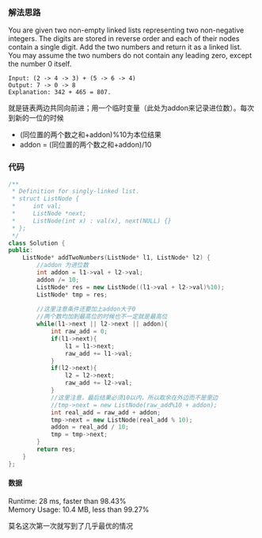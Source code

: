 
### 解法思路
You are given two non-empty linked lists representing two non-negative integers. The digits are stored in reverse order and each of their nodes contain a single digit. Add the two numbers and return it as a linked list.<br/>You may assume the two numbers do not contain any leading zero, except the number 0 itself.

```
Input: (2 -> 4 -> 3) + (5 -> 6 -> 4)
Output: 7 -> 0 -> 8
Explanation: 342 + 465 = 807.
```

就是链表两边共同向前进；用一个临时变量（此处为addon来记录进位数）。每次到新的一位的时候
* (同位置的两个数之和+addon)%10为本位结果
* addon = (同位置的两个数之和+addon)/10

### 代码

```C++
/**
 * Definition for singly-linked list.
 * struct ListNode {
 *     int val;
 *     ListNode *next;
 *     ListNode(int x) : val(x), next(NULL) {}
 * };
 */
class Solution {
public:
    ListNode* addTwoNumbers(ListNode* l1, ListNode* l2) {
        //addon 为进位数
        int addon = l1->val + l2->val;
        addon /= 10;
        ListNode* res = new ListNode((l1->val + l2->val)%10);
        ListNode* tmp = res;
        
        //这里注意条件还要加上addon大于0
        //两个数均加到最高位的时候也不一定就是最高位
        while(l1->next || l2->next || addon){
            int raw_add = 0;
            if(l1->next){
                l1 = l1->next;
                raw_add += l1->val;
            }
            if(l2->next){
                l2 = l2->next;
                raw_add += l2->val;
            }
            //这里注意，最后结果必须10以内，所以取余在外边而不是里边
            //tmp->next = new ListNode(raw_add%10 + addon);
            int real_add = raw_add + addon;
            tmp->next = new ListNode(real_add % 10);
            addon = real_add / 10;
            tmp = tmp->next;
        }
        return res;
    }
};
```

#### 数据

Runtime: 28 ms, faster than 98.43%<br/>Memory Usage: 10.4 MB, less than 99.27%

莫名这次第一次就写到了几乎最优的情况
